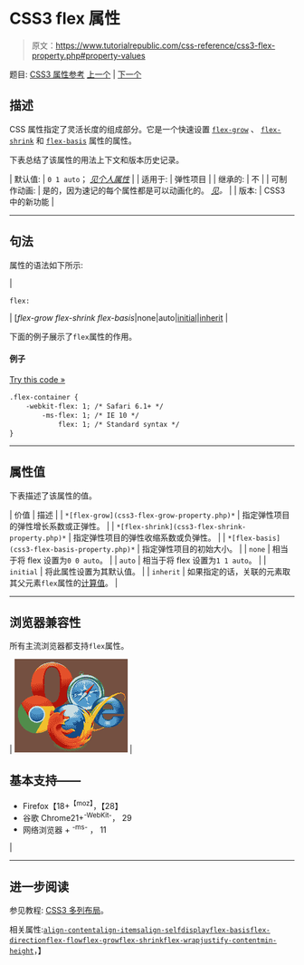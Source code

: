 # CSS3 flex 属性

> 原文：<https://www.tutorialrepublic.com/css-reference/css3-flex-property.php#property-values>

题目: [CSS3 属性参考](css3-properties.php) [上一个](css-empty-cells-property.php) | [下一个](css3-flex-basis-property.php)

## 描述

CSS 属性指定了灵活长度的组成部分。它是一个快速设置 [`flex-grow`](css3-flex-grow-property.php) 、 [`flex-shrink`](css3-flex-shrink-property.php) 和 [`flex-basis`](css3-flex-basis-property.php) 属性的属性。

下表总结了该属性的用法上下文和版本历史记录。

| 默认值: | `0 1 auto`； *[见个人属性](#property-values)* |
| 适用于: | 弹性项目 |
| 继承的: | 不 |
| 可制作动画: | 是的，因为速记的每个属性都是可以动画化的。 [*见*](css-animatable-properties.php)*。* |
| 版本: | CSS3 中的新功能 |

* * *

## 句法

属性的语法如下所示:

| 

```
flex: 
```

 | [*flex-grow flex-shrink flex-basis*&#124;none&#124;auto&#124;[initial](../definitions.php#initial)&#124;[inherit](../definitions.php#inherit) |

下面的例子展示了`flex`属性的作用。

#### 例子

[Try this code »](../codelab.php?topic=css3&file=flex-property "Try this code using online Editor")

```
.flex-container {
    -webkit-flex: 1; /* Safari 6.1+ */
        -ms-flex: 1; /* IE 10 */
            flex: 1; /* Standard syntax */
}
```

* * *

## 属性值

下表描述了该属性的值。

| 价值 | 描述 |
| `*[flex-grow](css3-flex-grow-property.php)*` | 指定弹性项目的弹性增长系数或正弹性。 |
| `*[flex-shrink](css3-flex-shrink-property.php)*` | 指定弹性项目的弹性收缩系数或负弹性。 |
| `*[flex-basis](css3-flex-basis-property.php)*` | 指定弹性项目的初始大小。 |
| `none` | 相当于将 flex 设置为`0 0 auto`。 |
| `auto` | 相当于将 flex 设置为`1 1 auto`。 |
| `initial` | 将此属性设置为其默认值。 |
| `inherit` | 如果指定的话，关联的元素取其父元素`flex`属性的[计算值](../definitions.php#computed-value)。 |

* * *

## 浏览器兼容性

所有主流浏览器都支持`flex`属性。

| ![Browsers Icon](img/e9331123c77668c1832e541c2fca1002.png) | 

## 基本支持——

*   Firefox【18+<sup class="badge">【moz】</sup>，【28】
*   谷歌 Chrome21+<sup class="badge">-WebKit-</sup>， 29
*   网络浏览器 + <sup class="badge">-ms-</sup> ， 11

 |

* * *

## 进一步阅读

参见教程: [CSS3 多列布局](../css-tutorial/css3-multi-column-layouts.php)。

相关属性:[`align-content`](css3-align-content-property.php)[`align-items`](css3-align-items-property.php)[`align-self`](css3-align-self-property.php)[`display`](css-display-property.php)[`flex-basis`](css3-flex-basis-property.php)[`flex-direction`](css3-flex-direction-property.php)[`flex-flow`](css3-flex-flow-property.php)[`flex-grow`](css3-flex-grow-property.php)[`flex-shrink`](css3-flex-shrink-property.php)[`flex-wrap`](css3-flex-wrap-property.php)[`justify-content`](css3-justify-content-property.php)[`min-height`](css-min-height-property.php)，】
